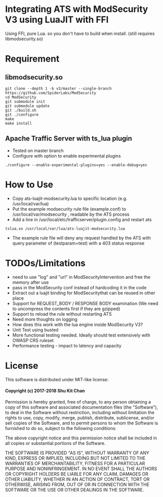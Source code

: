 Integrating ATS with ModSecurity V3 using LuaJIT with FFI
====

Using FFI, pure Lua. so you don't have to build when install. 
(still requires libmodsecurity.so)

Requirement 
====

libmodsecurity.so
----  

```
git clone --depth 1 -b v3/master --single-branch https://github.com/SpiderLabs/ModSecurity
cd ModSecurity
git submodule init
git submodule update
git ./build.sh
git ./configure
make 
make install
``` 

Apache Traffic Server with ts_lua plugin
----
 - Tested on master branch
 - Configure with option to enable experimental plugins

```
./configure --enable-experimental-plugins=yes --enable-debug=yes
```

How to Use
====
 - Copy ats-luajit-modsecurity.lua to specific location (e.g. /usr/local/var/lua)
 - Put the example modsecurity rule file (example.conf) to /usr/local/var/modsecurity , readable by the ATS process
 - Add a line in /usr/local/etc/trafficserver/plugin.config and restart ats

```
tslua.so /usr/local/var/lua/ats-luajit-modsecurity.lua
```

 - The example rule file will deny any request handled by the ATS with query parameter of (testparam=test) with a 403
   status response 

TODOs/Limitations
====
 - need to use "log" and "url" in ModSecurityIntervention and free the memory after use
 - pass in the ModSecurity conf instead of hardcoding it in the code
 - Extract out a luajit binding for ModSecuritythat can be reused in other place
 - Support for REQUEST_BODY / RESPONSE BODY examination (We need to uncompress the contents first if they are
   gzipped)
 - Support to reload the rule without restarting ATS
 - Need more thoughts on logging
 - How does this work with the lua engine inside ModSecurity V3?
 - Unit Test using busted
 - More functional testing needed. Ideally should test extensively with OWASP CRS ruleset
 - Performance testing - impact to latency and capacity 

License
====

This software is distributed under MIT-like license:

#### Copyright (c) 2017-2018 Shu Kit Chan

Permission is hereby granted, free of charge, to any person obtaining
a copy of this software and associated documentation files (the
"Software"), to deal in the Software without restriction, including
without limitation the rights to use, copy, modify, merge, publish,
distribute, sublicense, and/or sell copies of the Software, and to
permit persons to whom the Software is furnished to do so, subject to
the following conditions:

The above copyright notice and this permission notice shall be
included in all copies or substantial portions of the Software.

THE SOFTWARE IS PROVIDED "AS IS", WITHOUT WARRANTY OF ANY KIND,
EXPRESS OR IMPLIED, INCLUDING BUT NOT LIMITED TO THE WARRANTIES OF
MERCHANTABILITY, FITNESS FOR A PARTICULAR PURPOSE AND
NONINFRINGEMENT. IN NO EVENT SHALL THE AUTHORS OR COPYRIGHT HOLDERS BE
LIABLE FOR ANY CLAIM, DAMAGES OR OTHER LIABILITY, WHETHER IN AN ACTION
OF CONTRACT, TORT OR OTHERWISE, ARISING FROM, OUT OF OR IN CONNECTION
WITH THE SOFTWARE OR THE USE OR OTHER DEALINGS IN THE SOFTWARE.
